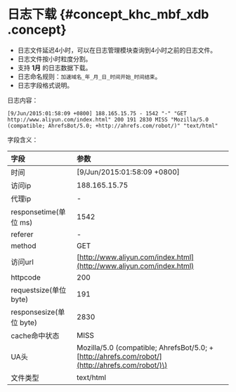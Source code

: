 # 日志下载 {#concept_khc_mbf_xdb .concept}

-   日志文件延迟4小时，可以在日志管理模块查询到4小时之前的日志文件。
-   日志文件按小时粒度分割。
-   支持 **1月** 的日志数据下载。
-   日志命名规则：`加速域名_年_月_日_时间开始_时间结束`。
-   日志字段格式说明。

日志内容：

```
[9/Jun/2015:01:58:09 +0800] 188.165.15.75 - 1542 "-" "GET http://www.aliyun.com/index.html" 200 191 2830 MISS "Mozilla/5.0 (compatible; AhrefsBot/5.0; +http://ahrefs.com/robot/)" "text/html"
```

字段含义：

|字段|参数|
|:-|:-|
|时间|\[9/Jun/2015:01:58:09 +0800\]|
|访问ip|188.165.15.75|
|代理ip|-|
|responsetime\(单位 ms\)|1542|
|referer|-|
|method|GET|
|访问url|[http://www.aliyun.com/index.html](http://www.aliyun.com/index.html)|
|httpcode|200|
|requestsize\(单位 byte\)|191|
|responsesize\(单位 byte\)|2830|
|cache命中状态|MISS|
|UA头|Mozilla/5.0 \(compatible; AhrefsBot/5.0; +[http://ahrefs.com/robot/](http://ahrefs.com/robot/)\)|
|文件类型|text/html|

